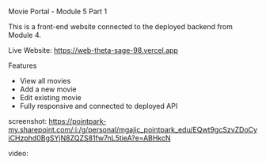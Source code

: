 Movie Portal - Module 5 Part 1

This is a front-end website connected to the deployed backend from Module 4.

Live Website: https://web-theta-sage-98.vercel.app

Features
- View all movies
- Add a new movie
- Edit existing movie
- Fully responsive and connected to deployed API

screenshot:
https://pointpark-my.sharepoint.com/:i:/g/personal/mgajic_pointpark_edu/EQwt9gcSzvZDoCyiCHzphd0BgSYjN8ZQZS81fw7nL5tieA?e=ABHkcN

video:

